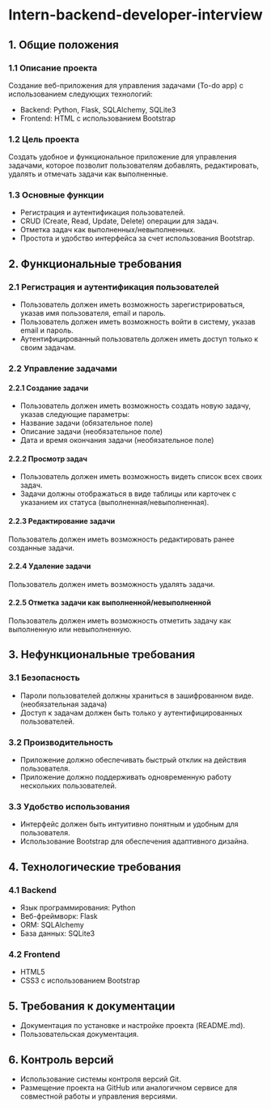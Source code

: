 # Intern-backend-developer-interview

## 1. Общие положения
### 1.1 Описание проекта
Создание веб-приложения для управления задачами (To-do app) с использованием следующих технологий:
<br>
- Backend: Python, Flask, SQLAlchemy, SQLite3
- Frontend: HTML с использованием Bootstrap

### 1.2 Цель проекта
Создать удобное и функциональное приложение для управления задачами, которое позволит пользователям добавлять, редактировать, удалять и отмечать задачи как выполненные.

### 1.3 Основные функции
- Регистрация и аутентификация пользователей.
- CRUD (Create, Read, Update, Delete) операции для задач.
- Отметка задач как выполненных/невыполненных.
- Простота и удобство интерфейса за счет использования Bootstrap.

## 2. Функциональные требования

### 2.1 Регистрация и аутентификация пользователей
- Пользователь должен иметь возможность зарегистрироваться, указав имя пользователя, email и пароль.
- Пользователь должен иметь возможность войти в систему, указав email и пароль.
- Аутентифицированный пользователь должен иметь доступ только к своим задачам.
### 2.2 Управление задачами
#### 2.2.1 Создание задачи
- Пользователь должен иметь возможность создать новую задачу, указав следующие параметры:
- Название задачи (обязательное поле)
- Описание задачи (необязательное поле)
- Дата и время окончания задачи (необязательное поле)
#### 2.2.2 Просмотр задач
- Пользователь должен иметь возможность видеть список всех своих задач.
- Задачи должны отображаться в виде таблицы или карточек с указанием их статуса (выполненная/невыполненная).
#### 2.2.3 Редактирование задачи
Пользователь должен иметь возможность редактировать ранее созданные задачи.
#### 2.2.4 Удаление задачи
Пользователь должен иметь возможность удалять задачи.
#### 2.2.5 Отметка задачи как выполненной/невыполненной
Пользователь должен иметь возможность отметить задачу как выполненную или невыполненную.
## 3. Нефункциональные требования
### 3.1 Безопасность
- Пароли пользователей должны храниться в зашифрованном виде. (необязательная задача)
- Доступ к задачам должен быть только у аутентифицированных пользователей.
### 3.2 Производительность
- Приложение должно обеспечивать быстрый отклик на действия пользователя.
- Приложение должно поддерживать одновременную работу нескольких пользователей.
### 3.3 Удобство использования
- Интерфейс должен быть интуитивно понятным и удобным для пользователя.
- Использование Bootstrap для обеспечения адаптивного дизайна.
## 4. Технологические требования
### 4.1 Backend
- Язык программирования: Python
- Веб-фреймворк: Flask
- ORM: SQLAlchemy
- База данных: SQLite3
### 4.2 Frontend
- HTML5
- CSS3 с использованием Bootstrap

## 5. Требования к документации
- Документация по установке и настройке проекта (README.md).
- Пользовательская документация.

## 6. Контроль версий
- Использование системы контроля версий Git.
- Размещение проекта на GitHub или аналогичном сервисе для совместной работы и управления версиями.

